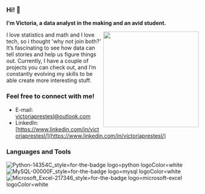 ### Hi! 👋  

**I'm Victoria, a data analyst in the making and an avid student.**

<img align='right' src='https://media1.tenor.com/m/v5lxzTqe79AAAAAd/outer-wilds.gif' width='250'>

I love statistics and math and I love tech, so i thought 'why not join both?' It’s fascinating to see how data can tell stories and help us figure things out.
Currently, I have a couple of projects you can check out, and I’m constantly evolving my skills to be able create more interesting stuff.


### Feel free to connect with me!
* E-mail: [victoriaprestesl@outlook.com](mailto:victoriaprestesl@outlook.com)
* LinkedIn: [https://www.linkedin.com/in/victoriaprestesl/](https://www.linkedin.com/in/victoriaprestesl/)

### Languages and Tools 
![Python-14354C_style=for-the-badge logo=python logoColor=white](https://github.com/user-attachments/assets/7255731c-f6d8-42d8-a174-6b4380e1c4bd) ![MySQL-00000F_style=for-the-badge logo=mysql logoColor=white](https://github.com/user-attachments/assets/cf3ab421-12a3-4348-baf2-fa336cc7e163) ![Microsoft_Excel-217346_style=for-the-badge logo=microsoft-excel logoColor=white](https://github.com/user-attachments/assets/14c4f201-5689-4cd3-87fa-c82393c19654)



  
